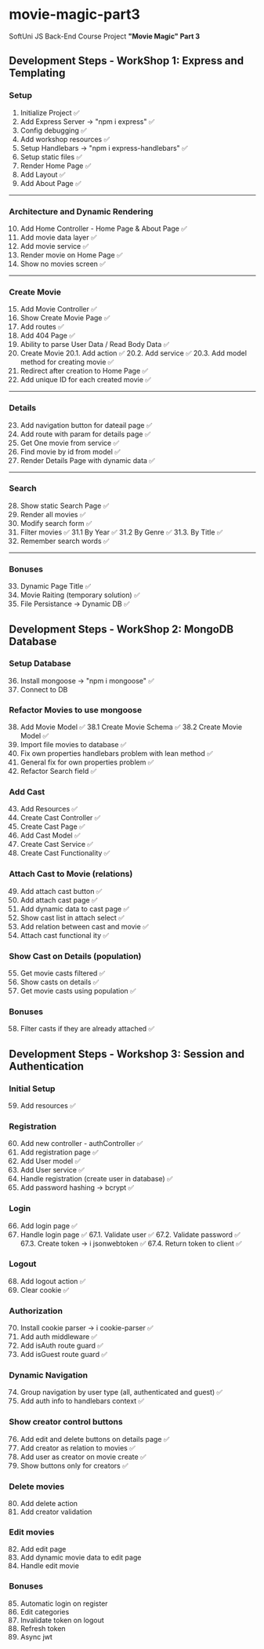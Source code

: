 # movie-magic-part3
SoftUni JS Back-End Course Project <strong>"Movie Magic" Part 3</strong>

## Development Steps - WorkShop 1: Express and Templating

### Setup
1. Initialize Project ✅
2. Add Express Server -> "npm i express" ✅
3. Config debugging ✅
4. Add workshop resources ✅
5. Setup Handlebars -> "npm i express-handlebars" ✅
6. Setup static files ✅
7. Render Home Page ✅
8. Add Layout ✅
9. Add About Page ✅
---

### Architecture and Dynamic Rendering
10. Add Home Controller - Home Page & About Page ✅
11. Add movie data layer ✅
12. Add movie service ✅
13. Render movie on Home Page ✅
14. Show no movies screen ✅
---

### Create Movie
15. Add Movie Controller ✅
16. Show Create Movie Page ✅
17. Add routes ✅
18. Add 404 Page ✅
19. Ability to parse User Data / Read Body Data ✅
20. Create Movie
20.1. Add action ✅
20.2. Add service ✅
20.3. Add model method for creating movie ✅
21. Redirect after creation to Home Page ✅
22. Add unique ID for each created movie ✅
---

### Details
23. Add navigation button for dateail page ✅
24. Add route with param for details page ✅
25. Get One movie from service ✅
26. Find movie by id from model ✅
27. Render Details Page with dynamic data ✅
---

### Search
28. Show static Search Page ✅
29. Render all movies ✅
30. Modify search form ✅
31. Filter movies ✅
31.1 By Year ✅
31.2 By Genre ✅
31.3. By Title ✅
32. Remember search words ✅
---

### Bonuses
33. Dynamic Page Title ✅
34. Movie Raiting (temporary solution) ✅
35. File Persistance -> Dynamic DB ✅


## Development Steps - WorkShop 2: MongoDB Database

### Setup Database
36. Install mongoose -> "npm i mongoose" ✅
37. Connect to DB

### Refactor Movies to use mongoose
38. Add Movie Model ✅
38.1 Create Movie Schema ✅
38.2 Create Movie Model ✅
39. Import file movies to database ✅
40. Fix own properties handlebars problem with lean method ✅
41. General fix for own properties problem ✅
42. Refactor Search field ✅

### Add Cast
43. Add Resources ✅
44. Create Cast Controller ✅
45. Create Cast Page ✅
46. Add Cast Model ✅
47. Create Cast Service ✅
48. Create Cast Functionality ✅

### Attach Cast to Movie (relations)
49. Add attach cast button ✅
50. Add attach cast page ✅
51. Add dynamic data to cast page ✅
52. Show cast list in attach select ✅
53. Add relation between cast and movie ✅
54. Attach cast functional ity ✅

### Show Cast on Details (population)
55. Get movie casts filtered ✅
56. Show casts on details ✅
57. Get movie casts using population ✅

### Bonuses
58. Filter casts if they are already attached ✅

## Development Steps - Workshop 3: Session and Authentication

### Initial Setup

59. Add resources ✅

### Registration

60. Add new controller - authController ✅
61. Add registration page ✅
62. Add User model ✅
63. Add User service ✅
64. Handle registration (create user in database) ✅
65. Add password hashing -> bcrypt ✅

### Login

66. Add login page ✅
67. Handle login page ✅
67.1. Validate user ✅
67.2. Validate password ✅
67.3. Create token -> i jsonwebtoken ✅
67.4. Return token to client ✅

### Logout

68. Add logout action ✅
69. Clear cookie ✅

### Authorization

70. Install cookie parser -> i cookie-parser ✅
71. Add auth middleware ✅
72. Add isAuth route guard ✅
73. Add isGuest route guard ✅

### Dynamic Navigation

74. Group navigation by user type (all, authenticated and guest) ✅
75. Add auth info to handlebars context ✅

### Show creator control buttons

76. Add edit and delete buttons on details page ✅
77. Add creator as relation to movies ✅
78. Add user as creator on movie create ✅
79. Show buttons only for creators ✅

### Delete movies

80. Add delete action
81. Add creator validation

### Edit movies

82. Add edit page
83. Add dynamic movie data to edit page
84. Handle edit movie

### Bonuses

85. Automatic login on register
86. Edit categories
87. Invalidate token on logout
88. Refresh token
89. Async jwt